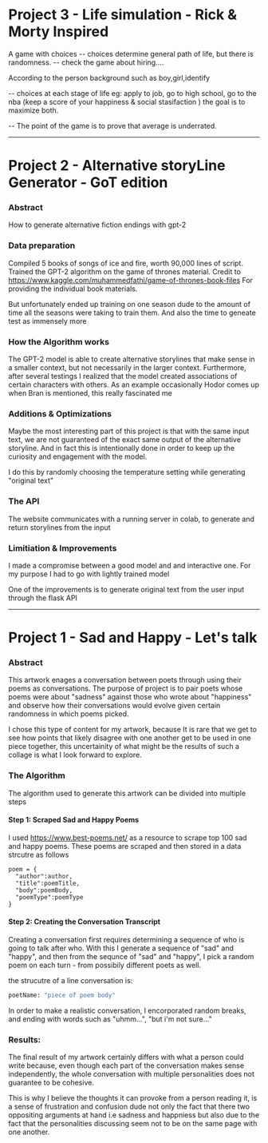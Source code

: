 # Project 3 - Life simulation - Rick & Morty Inspired

A game with choices -- choices determine general path of life, but there is randomness. -- check the game about hiring....

According to the person background such as boy,girl,identify

  -- choices at each stage of life eg: apply to job, go to high school, go to the nba (keep a score of your happiness & social stasifaction ) the goal is to maximize both.
  
  -- The point of the game is to prove that average is underrated.

------------------------------------------------------------------------------------------------------------------------------------------------------------------


# Project 2 - Alternative storyLine Generator - GoT edition

### Abstract
How to generate alternative fiction endings with gpt-2

### Data preparation

Compiled 5 books of songs of ice and fire, worth 90,000 lines of script. Trained the GPT-2 algorithm on the game of thrones material.
Credit to https://www.kaggle.com/muhammedfathi/game-of-thrones-book-files For providing the individual book materials.

But unfortunately ended up training on one season dude to the amount of time all the seasons were taking to train them. And also the time to geneate test as immensely more


### How the Algorithm works

The GPT-2 model is able to create alternative storylines that make sense in a smaller context, but not necessarily in the larger context. Furthermore, after several testings I realized that the model created associations of certain characters with others. As an example occasionally Hodor comes up when Bran is mentioned, this really fascinated me


### Additions & Optimizations

Maybe the most interesting part of this project is that with the same input text, we are not guaranteed of the exact same output of the alternative storyline. And in fact this is intentionally done in order to keep up the curiosity and engagement with the model.

I do this by randomly choosing the temperature setting while generating "original text"

### The API

The website communicates with a running server in colab, to generate and return storylines from the input 

### Limitiation & Improvements

I made a compromise between a good model and and interactive one. For my purpose I had to go with lightly trained model

One of the improvements is to generate original text from the user input through the flask API

------------------------------------------------------------------------------------------------------------------------------------------------------------------

# Project 1 - Sad and Happy - Let's talk

### Abstract
This artwork enages a conversation between poets through using their poems as conversations. 
The purpose of project is to pair poets whose poems were about "sadness" against those who wrote about "happiness" and observe how their conversations would evolve given certain randomness in which poems picked.

I chose this type of content for my artwork, because It is rare that we get to see how points that likely disagree with one another get to be used in one piece together, this uncertainity of what might be the results of such a collage is what I look forward to explore. 


### The Algorithm

The algorithm used to generate this artwork can be divided into multiple steps



#### Step 1: Scraped Sad and Happy Poems

I used https://www.best-poems.net/ as a resource to scrape top 100 sad and happy poems. These poems are scraped and then stored in a data strcutre as follows

```python3
poem = {
  "author":author,
  "title":poemTitle,
  "body":poemBody,
  "poemType":poemType
}
```



#### Step 2: Creating the Conversation Transcript

Creating a conversation first requires determining a sequence of who is going to talk after who. With this I generate a sequence of "sad" and "happy", and then from the sequnce of "sad" and "happy", I pick a random poem on each turn -  from possibily different poets as well. 

the strucutre of a line conversation is:

```python
poetName: "piece of poem body" 
```

In order to make a realistic conversation, I encorporated random breaks, and ending with words such as "uhmm...", "but i'm not sure..."


### Results:

The final result of my artwork certainly differs with what a person could write because, even though each part of the conversation makes sense independently, the whole conversation with multiple personalities does not guarantee to be cohesive. 

This is why I believe the thoughts it can provoke from a person reading it, is a sense of frustration and confusion dude not only the fact that there two oppositing arguments at hand i.e sadness and happniess but also due to the fact that the personalities discussing seem not to be on the same page with one another.
